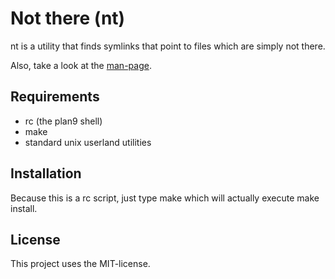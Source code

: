 Not there (nt)
==============

nt is a utility that finds symlinks that
point to files which are simply not there.

Also, take a look at the [man-page](nt.1).

Requirements
------------

* rc (the plan9 shell)
* make
* standard unix userland utilities

Installation
------------

Because this is a rc script, just type
	make
which will actually execute make install.

License
-------

This project uses the MIT-license.
